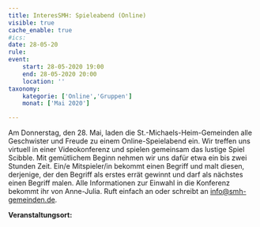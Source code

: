 ```yaml
---
title: InteresSMH: Spieleabend (Online)
visible: true
cache_enable: true
#ics: 
date: 28-05-20
rule: 
event:
	start: 28-05-2020 19:00
	end: 28-05-2020 20:00
	location: ''
taxonomy:
	kategorie: ['Online','Gruppen']
	monat: ['Mai 2020']

---
```

Am Donnerstag, den 28. Mai, laden die St.-Michaels-Heim-Gemeinden alle Geschwister und Freude zu einem Online-Speielabend ein. Wir treffen uns virtuell in einer Videokonferenz und spielen gemeinsam das lustige Spiel Scibble. Mit gemütlichem Beginn nehmen wir uns dafür etwa ein bis zwei Stunden Zeit. Ein/e Mitspieler/in bekommt einen Begriff und malt diesen, derjenige, der den Begriff als erstes errät gewinnt und darf als nächstes einen Begriff malen. Alle Informationen zur Einwahl in die Konferenz bekommt ihr von Anne-Julia. Ruft einfach an oder schreibt an info@smh-gemeinden.de.




**Veranstaltungsort:** 

